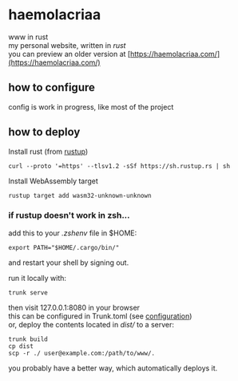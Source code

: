 # haemolacriaa
www in rust  
my personal website, written in *rust*  
you can preview an older version at [https://haemolacriaa.com/](https://haemolacriaa.com/)  
  
## how to configure
config is work in progress, like most of the project  
  
## how to deploy
Install rust (from [rustup](https://rustup.rs/)) 
```
curl --proto '=https' --tlsv1.2 -sSf https://sh.rustup.rs | sh
```
  
Install WebAssembly target  
```
rustup target add wasm32-unknown-unknown
```
  
### if rustup doesn't work in zsh...
add this to your *.zshenv* file in $HOME:  
```
export PATH="$HOME/.cargo/bin/"
```  
and restart your shell by signing out.  
  
run it locally with:  
```
trunk serve
```
then visit 127.0.0.1:8080 in your browser  
this can be configured in Trunk.toml (see [configuration](https://trunkrs.dev/configuration/))  
or, deploy the contents located in *dist/* to a server:  
```
trunk build  
cp dist  
scp -r ./ user@example.com:/path/to/www/.  
```  
you probably have a better way, which automatically deploys it.  
